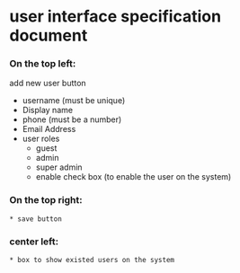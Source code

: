 user interface specification document
=========


### On the top left: 

add new user button

* username (must be unique)
* Display name
* phone (must be a number)
* Email Address
* user roles
    * guest 
    * admin 
    * super admin
    * enable check box (to enable the user on the system)

### On the top right:
    * save button

### center left:
    * box to show existed users on the system